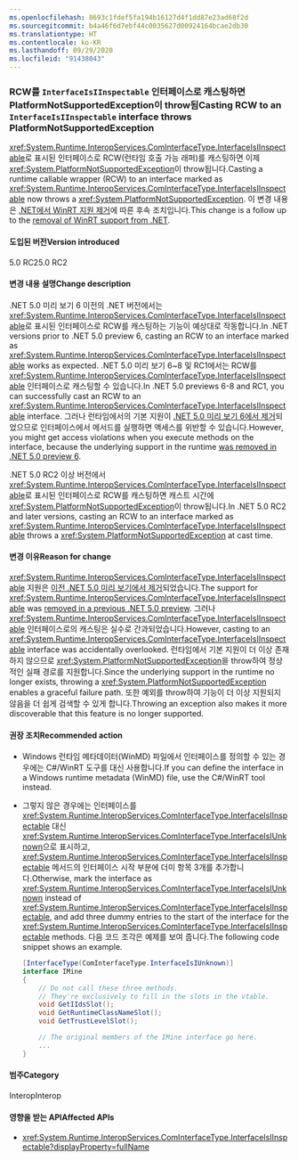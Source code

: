 ```yaml
---
ms.openlocfilehash: 8693c1fdef5fa194b16127d4f1dd87e23ad68f2d
ms.sourcegitcommit: b4a46f6d7ebf44c0035627d00924164bcae2db30
ms.translationtype: HT
ms.contentlocale: ko-KR
ms.lasthandoff: 09/29/2020
ms.locfileid: "91438043"
---
```

### <a name="casting-rcw-to-an-interfaceisiinspectable-interface-throws-platformnotsupportedexception"></a><span data-ttu-id="83795-101">RCW를 `InterfaceIsIInspectable` 인터페이스로 캐스팅하면 PlatformNotSupportedException이 throw됨</span><span class="sxs-lookup"><span data-stu-id="83795-101">Casting RCW to an `InterfaceIsIInspectable` interface throws PlatformNotSupportedException</span></span>

<span data-ttu-id="83795-102"><xref:System.Runtime.InteropServices.ComInterfaceType.InterfaceIsIInspectable>로 표시된 인터페이스로 RCW(런타임 호출 가능 래퍼)를 캐스팅하면 이제 <xref:System.PlatformNotSupportedException>이 throw됩니다.</span><span class="sxs-lookup"><span data-stu-id="83795-102">Casting a runtime callable wrapper (RCW) to an interface marked as <xref:System.Runtime.InteropServices.ComInterfaceType.InterfaceIsIInspectable> now throws a <xref:System.PlatformNotSupportedException>.</span></span> <span data-ttu-id="83795-103">이 변경 내용은 [.NET에서 WinRT 지원 제거](../../../../docs/core/compatibility/interop.md#built-in-support-for-winrt-is-removed-from-net)에 따른 후속 조치입니다.</span><span class="sxs-lookup"><span data-stu-id="83795-103">This change is a follow up to the [removal of WinRT support from .NET](../../../../docs/core/compatibility/interop.md#built-in-support-for-winrt-is-removed-from-net).</span></span>

#### <a name="version-introduced"></a><span data-ttu-id="83795-104">도입된 버전</span><span class="sxs-lookup"><span data-stu-id="83795-104">Version introduced</span></span>

<span data-ttu-id="83795-105">5.0 RC2</span><span class="sxs-lookup"><span data-stu-id="83795-105">5.0 RC2</span></span>

#### <a name="change-description"></a><span data-ttu-id="83795-106">변경 내용 설명</span><span class="sxs-lookup"><span data-stu-id="83795-106">Change description</span></span>

<span data-ttu-id="83795-107">.NET 5.0 미리 보기 6 이전의 .NET 버전에서는 <xref:System.Runtime.InteropServices.ComInterfaceType.InterfaceIsIInspectable>로 표시된 인터페이스로 RCW를 캐스팅하는 기능이 예상대로 작동합니다.</span><span class="sxs-lookup"><span data-stu-id="83795-107">In .NET versions prior to .NET 5.0 preview 6, casting an RCW to an interface marked as <xref:System.Runtime.InteropServices.ComInterfaceType.InterfaceIsIInspectable> works as expected.</span></span> <span data-ttu-id="83795-108">.NET 5.0 미리 보기 6~8 및 RC1에서는 RCW를 <xref:System.Runtime.InteropServices.ComInterfaceType.InterfaceIsIInspectable> 인터페이스로 캐스팅할 수 있습니다.</span><span class="sxs-lookup"><span data-stu-id="83795-108">In .NET 5.0 previews 6-8 and RC1, you can successfully cast an RCW to an <xref:System.Runtime.InteropServices.ComInterfaceType.InterfaceIsIInspectable> interface.</span></span> <span data-ttu-id="83795-109">그러나 런타임에서의 기본 지원이 [.NET 5.0 미리 보기 6에서 제거](../../../../docs/core/compatibility/interop.md#built-in-support-for-winrt-is-removed-from-net)되었으므로 인터페이스에서 메서드를 실행하면 액세스를 위반할 수 있습니다.</span><span class="sxs-lookup"><span data-stu-id="83795-109">However, you might get access violations when you execute methods on the interface, because the underlying support in the runtime [was removed in .NET 5.0 preview 6](../../../../docs/core/compatibility/interop.md#built-in-support-for-winrt-is-removed-from-net).</span></span>

<span data-ttu-id="83795-110">.NET 5.0 RC2 이상 버전에서 <xref:System.Runtime.InteropServices.ComInterfaceType.InterfaceIsIInspectable>로 표시된 인터페이스로 RCW를 캐스팅하면 캐스트 시간에 <xref:System.PlatformNotSupportedException>이 throw됩니다.</span><span class="sxs-lookup"><span data-stu-id="83795-110">In .NET 5.0 RC2 and later versions, casting an RCW to an interface marked as <xref:System.Runtime.InteropServices.ComInterfaceType.InterfaceIsIInspectable> throws a <xref:System.PlatformNotSupportedException> at cast time.</span></span>

#### <a name="reason-for-change"></a><span data-ttu-id="83795-111">변경 이유</span><span class="sxs-lookup"><span data-stu-id="83795-111">Reason for change</span></span>

<span data-ttu-id="83795-112"><xref:System.Runtime.InteropServices.ComInterfaceType.InterfaceIsIInspectable> 지원은 [이전 .NET 5.0 미리 보기에서 제거](../../../../docs/core/compatibility/interop.md#built-in-support-for-winrt-is-removed-from-net)되었습니다.</span><span class="sxs-lookup"><span data-stu-id="83795-112">The support for <xref:System.Runtime.InteropServices.ComInterfaceType.InterfaceIsIInspectable> was [removed in a previous .NET 5.0 preview](../../../../docs/core/compatibility/interop.md#built-in-support-for-winrt-is-removed-from-net).</span></span> <span data-ttu-id="83795-113">그러나 <xref:System.Runtime.InteropServices.ComInterfaceType.InterfaceIsIInspectable> 인터페이스로의 캐스팅은 실수로 간과되었습니다.</span><span class="sxs-lookup"><span data-stu-id="83795-113">However, casting to an <xref:System.Runtime.InteropServices.ComInterfaceType.InterfaceIsIInspectable> interface was accidentally overlooked.</span></span> <span data-ttu-id="83795-114">런타임에서 기본 지원이 더 이상 존재하지 않으므로 <xref:System.PlatformNotSupportedException>을 throw하여 정상적인 실패 경로를 지원합니다.</span><span class="sxs-lookup"><span data-stu-id="83795-114">Since the underlying support in the runtime no longer exists, throwing a <xref:System.PlatformNotSupportedException> enables a graceful failure path.</span></span> <span data-ttu-id="83795-115">또한 예외를 throw하여 기능이 더 이상 지원되지 않음을 더 쉽게 검색할 수 있게 합니다.</span><span class="sxs-lookup"><span data-stu-id="83795-115">Throwing an exception also makes it more discoverable that this feature is no longer supported.</span></span>

#### <a name="recommended-action"></a><span data-ttu-id="83795-116">권장 조치</span><span class="sxs-lookup"><span data-stu-id="83795-116">Recommended action</span></span>

- <span data-ttu-id="83795-117">Windows 런타임 메타데이터(WinMD) 파일에서 인터페이스를 정의할 수 있는 경우에는 C#/WinRT 도구를 대신 사용합니다.</span><span class="sxs-lookup"><span data-stu-id="83795-117">If you can define the interface in a Windows runtime metadata (WinMD) file, use the C#/WinRT tool instead.</span></span>

- <span data-ttu-id="83795-118">그렇지 않은 경우에는 인터페이스를 <xref:System.Runtime.InteropServices.ComInterfaceType.InterfaceIsIInspectable> 대신 <xref:System.Runtime.InteropServices.ComInterfaceType.InterfaceIsIUnknown>으로 표시하고, <xref:System.Runtime.InteropServices.ComInterfaceType.InterfaceIsIInspectable> 메서드의 인터페이스 시작 부분에 더미 항목 3개를 추가합니다.</span><span class="sxs-lookup"><span data-stu-id="83795-118">Otherwise, mark the interface as <xref:System.Runtime.InteropServices.ComInterfaceType.InterfaceIsIUnknown> instead of <xref:System.Runtime.InteropServices.ComInterfaceType.InterfaceIsIInspectable>, and add three dummy entries to the start of the interface for the <xref:System.Runtime.InteropServices.ComInterfaceType.InterfaceIsIInspectable> methods.</span></span> <span data-ttu-id="83795-119">다음 코드 조각은 예제를 보여 줍니다.</span><span class="sxs-lookup"><span data-stu-id="83795-119">The following code snippet shows an example.</span></span>

  ```csharp
  [InterfaceType(ComInterfaceType.InterfaceIsIUnknown)]
  interface IMine
  {
      // Do not call these three methods.
      // They're exclusively to fill in the slots in the vtable.
      void GetIIdsSlot();
      void GetRuntimeClassNameSlot();
      void GetTrustLevelSlot();

      // The original members of the IMine interface go here.
      ...
  }
  ```

#### <a name="category"></a><span data-ttu-id="83795-120">범주</span><span class="sxs-lookup"><span data-stu-id="83795-120">Category</span></span>

<span data-ttu-id="83795-121">Interop</span><span class="sxs-lookup"><span data-stu-id="83795-121">Interop</span></span>

#### <a name="affected-apis"></a><span data-ttu-id="83795-122">영향을 받는 API</span><span class="sxs-lookup"><span data-stu-id="83795-122">Affected APIs</span></span>

- <xref:System.Runtime.InteropServices.ComInterfaceType.InterfaceIsIInspectable?displayProperty=fullName>

<!--

#### Affected APIs

- `F:System.Runtime.InteropServices.ComInterfaceType.InterfaceIsIInspectable`

-->
